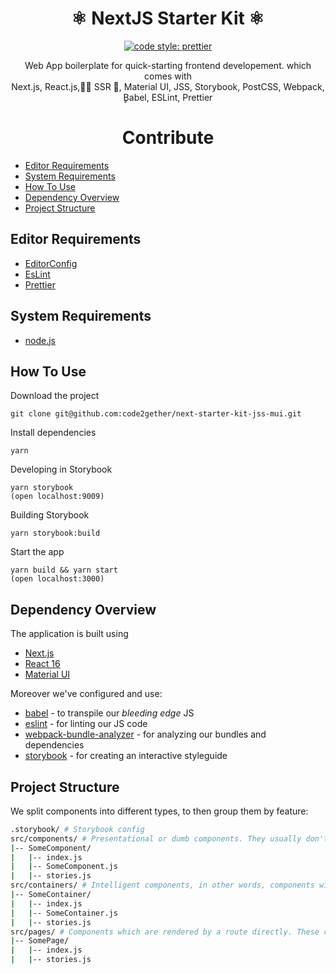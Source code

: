<div align="center">

<h1>⚛️ NextJS Starter Kit ⚛️</h1>

[![code style: prettier](https://img.shields.io/badge/code_style-prettier-ff69b4.svg)](https://github.com/prettier/prettier)

Web App boilerplate for quick-starting frontend developement. which comes with <br/> Next.js, React.js, ٍٍSSR 🚀, Material UI, JSS, Storybook, PostCSS, Webpack, ٍBabel, ESLint, Prettier

</div>

<div align="center">

<h1>Contribute</h1>

</div>

- [Editor Requirements](#editor-requirements)
- [System Requirements](#system-requirements)
- [How To Use](#how-to-use)
- [Dependency Overview](#dependency-overview)
- [Project Structure](#project-structure)

## Editor Requirements

- [EditorConfig](http://editorconfig.org/#download)
- [EsLint](https://eslint.org/docs/user-guide/integrations#editors)
- [Prettier](https://github.com/prettier/prettier)

## System Requirements

- [node.js](https://nodejs.org/en/)

## How To Use

Download the project

```
git clone git@github.com:code2gether/next-starter-kit-jss-mui.git
```

Install dependencies

```
yarn
```

Developing in Storybook

```
yarn storybook
(open localhost:9009)
```

Building Storybook

```
yarn storybook:build
```

Start the app

```
yarn build && yarn start
(open localhost:3000)
```

## Dependency Overview

The application is built using

- [Next.js](https://github.com/zeit/next.js/)
- [React 16](https://reactjs.org/)
- [Material UI](https://github.com/mui-org/material-ui)

Moreover we've configured and use:

- [babel](https://babeljs.io/) - to transpile our _bleeding edge_ JS
- [eslint](https://eslint.org/) - for linting our JS code
- [webpack-bundle-analyzer](https://github.com/webpack-contrib/webpack-bundle-analyzer) - for analyzing our bundles and dependencies
- [storybook](https://storybook.js.org/) - for creating an interactive styleguide

## Project Structure

We split components into different types, to then group them by feature:

```bash
.storybook/ # Storybook config
src/components/ # Presentational or dumb components. They usually don't contain any complicated logic.
|-- SomeComponent/
|   |-- index.js
|   |-- SomeComponent.js
|   |-- stories.js
src/containers/ # Intelligent components, in other words, components with logic, e.g. forms.
|-- SomeContainer/
|   |-- index.js
|   |-- SomeContainer.js
|   |-- stories.js
src/pages/ # Components which are rendered by a route directly. These can also be intelligent.
|-- SomePage/
|   |-- index.js
|   |-- stories.js
```

